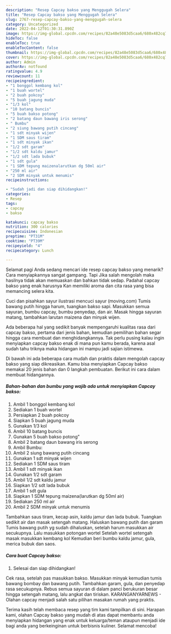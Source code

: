 ```yaml
---
description: "Resep Capcay bakso yang Menggugah Selera"
title: "Resep Capcay bakso yang Menggugah Selera"
slug: 2767-resep-capcay-bakso-yang-menggugah-selera
category: Uncategorized
date: 2022-04-12T01:30:31.890Z
image: https://img-global.cpcdn.com/recipes/82a48e5083d5caa6/680x482cq70/capcay-bakso-foto-resep-utama.jpg
hideToc: false
enableToc: true
enableTocContent: false
thumbnail: https://img-global.cpcdn.com/recipes/82a48e5083d5caa6/680x482cq70/capcay-bakso-foto-resep-utama.jpg
cover: https://img-global.cpcdn.com/recipes/82a48e5083d5caa6/680x482cq70/capcay-bakso-foto-resep-utama.jpg
author: Admin
authorAv: notfound
ratingvalue: 4.9
reviewcount: 11
recipeingredient:
- "1 bonggol kembang kol"
- "1 buah wortel"
- "2 buah pokcoy"
- "5 buah jagung muda"
- "1/3 kol"
- "10 batang buncis"
- "5 buah bakso potong"
- "2 batang daun bawang iris serong"
- " Bumbu"
- "2 siung bawang putih cincang"
- "1 sdt minyak wijen"
- "1 SDM saus tiram"
- "1 sdt minyak ikan"
- "1/2 sdt garam"
- "1/2 sdt kaldu jamur"
- "1/2 sdt lada bubuk"
- "1 sdt gula"
- "1 SDM tepung maizenalarutkan dg 50ml air"
- "250 ml air"
- "2 SDM minyak untuk menumis"
recipeinstructions:

- "Sudah jadi dan siap dihidangkan!"
categories:
- Resep
tags:
- capcay
- bakso

katakunci: capcay bakso 
nutrition: 300 calories
recipecuisine: Indonesian
preptime: "PT31M"
cooktime: "PT39M"
recipeyield: "4"
recipecategory: Lunch

---
```



Selamat pagi Anda sedang mencari ide resep capcay bakso yang menarik? Cara menyiapkannya sangat gampang. Tapi Jika salah mengolah maka hasilnya tidak akan memuaskan dan bahkan tidak sedap. Padahal capcay bakso yang enak harusnya Kan memiliki aroma dan cita rasa yang bisa memancing selera kita.


Cuci dan pisahkan sayur ilustrasi mencuci sayur (moving.com) Tumis bawang putih hingga harum, tuangkan bakso sapi. Masukkan semua sayuran, bumbu capcay, bumbu penyedap, dan air. Masak hingga sayuran matang, tambahkan larutan maizena dan minyak wijen.

Ada beberapa hal yang sedikit banyak mempengaruhi kualitas rasa dari capcay bakso, pertama dari jenis bahan, kemudian pemilihan bahan segar hingga cara membuat dan menghidangkannya. Tak perlu pusing kalau ingin menyiapkan capcay bakso enak di mana pun kamu berada, karena asal sudah tahu triknya maka hidangan ini mampu jadi sajian istimewa.


Di bawah ini ada beberapa cara mudah dan praktis dalam mengolah capcay bakso yang siap dikreasikan. Kamu bisa menyiapkan Capcay bakso memakai 20 jenis bahan dan 0 langkah pembuatan. Berikut ini cara dalam membuat hidangannya.

<!--inarticleads1-->

##### Bahan-bahan dan bumbu yang wajib ada untuk menyiapkan Capcay bakso:

1. Ambil 1 bonggol kembang kol
1. Sediakan 1 buah wortel
1. Persiapkan 2 buah pokcoy
1. Siapkan 5 buah jagung muda
1. Gunakan 1/3 kol
1. Ambil 10 batang buncis
1. Gunakan 5 buah bakso potong&#34;
1. Ambil 2 batang daun bawang iris serong
1. Ambil  Bumbu:
1. Ambil 2 siung bawang putih cincang
1. Gunakan 1 sdt minyak wijen
1. Sediakan 1 SDM saus tiram
1. Ambil 1 sdt minyak ikan
1. Gunakan 1/2 sdt garam
1. Ambil 1/2 sdt kaldu jamur
1. Siapkan 1/2 sdt lada bubuk
1. Ambil 1 sdt gula
1. Siapkan 1 SDM tepung maizena(larutkan dg 50ml air)
1. Sediakan 250 ml air
1. Ambil 2 SDM minyak untuk menumis


Tambahkan saus tiram, kecap asin, kaldu jamur dan lada bubuk. Tuangkan sedikit air dan masak setengah matang. Haluskan bawang putih dan garam Tumis bawang putih yg sudah dihaluskan, setelah harum masukkan air secukupnya. Lalu masukkan potongan wortel Setelah wortel setengah masak masukkan kembang kol Kemudian beri bumbu kaldu jamur, gula, merica bubuk dan saos. 

<!--inarticleads2-->

##### Cara buat Capcay bakso:


1. Selesai dan siap dihidangkan!

Cek rasa, setelah pas masukkan bakso. Masukkan minyak kemudian tumis bawang bombay dan bawang putih. Tambahkan garam, gula, dan penyedap rasa secukupnya. Rebus semua sayuran di dalam panci berukuran besar hingga setengah matang, lalu angkat dan tiriskan. KARANGANYARNEWS - Olahan capcay menjadi salah satu pilihan masakan rumah yang praktis. 

Terima kasih telah membaca resep yang tim kami tampilkan di sini. Harapan kami, olahan Capcay bakso yang mudah di atas dapat membantu anda menyiapkan hidangan yang enak untuk keluarga/teman ataupun menjadi ide bagi anda yang berkeinginan untuk berbisnis kuliner. Selamat mencoba!

